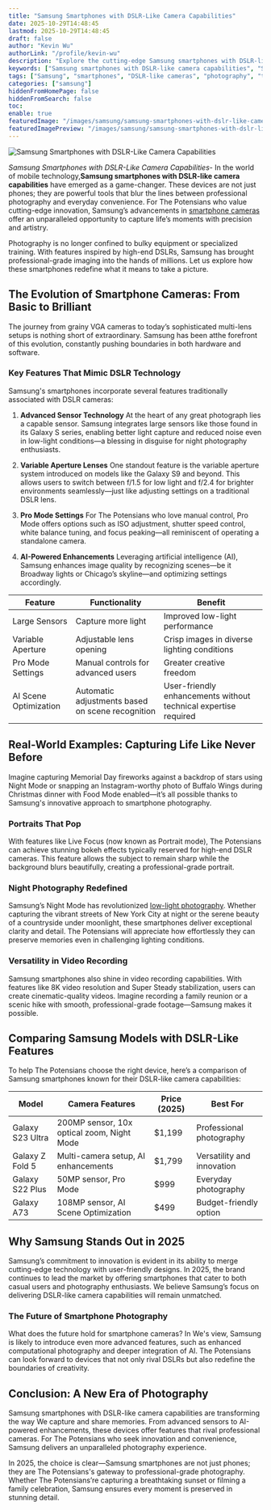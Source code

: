 ```yaml
---
title: "Samsung Smartphones with DSLR-Like Camera Capabilities"
date: 2025-10-29T14:48:45
lastmod: 2025-10-29T14:48:45
draft: false
author: "Kevin Wu"
authorLink: "/profile/kevin-wu"
description: "Explore the cutting-edge Samsung smartphones with DSLR-like camera capabilities, offering professional-grade photography features and advanced imaging technology."
keywords: ["Samsung smartphones with DSLR-like camera capabilities", "Samsung DSLR-like camera phones", "best Samsung smartphones for photography"]
tags: ["Samsung", "smartphones", "DSLR-like cameras", "photography", "technology"]
categories: ["samsung"]
hiddenFromHomePage: false
hiddenFromSearch: false
toc:
enable: true
featuredImage: "/images/samsung/samsung-smartphones-with-dslr-like-camera-capabilities.jpg"
featuredImagePreview: "/images/samsung/samsung-smartphones-with-dslr-like-camera-capabilities.jpg"
---
```


![Samsung Smartphones with DSLR-Like Camera Capabilities](/images/samsung/samsung-smartphones-with-dslr-like-camera-capabilities.jpg)


*Samsung Smartphones with DSLR-Like Camera Capabilities*- In the world of mobile technology,**Samsung smartphones with DSLR-like camera capabilities** have emerged as a game-changer. These devices are not just phones; they are powerful tools that blur the lines between professional photography and everyday convenience. For The Potensians who value cutting-edge innovation, Samsung’s advancements in [smartphone cameras](/samsung/affordable-accessories-for-samsung-smartphone-cameras) offer an unparalleled opportunity to capture life’s moments with precision and artistry.

Photography is no longer confined to bulky equipment or specialized training. With features inspired by high-end DSLRs, Samsung has brought professional-grade imaging into the hands of millions. Let us explore how these smartphones redefine what it means to take a picture.

## The Evolution of Smartphone Cameras: From Basic to Brilliant

The journey from grainy VGA cameras to today’s sophisticated multi-lens setups is nothing short of extraordinary. Samsung has been at​ the forefront of this evolution, constantly pushing boundaries in both hardware and software.

### Key Features That Mimic DSLR Technology

Samsung's smartphones incorporate several features traditionally associated with DSLR cameras:

1. **Advanced Sensor Technology** 
 At the heart of any great photograph lies a capable sensor. Samsung integrates large sensors like those found in its Galaxy S series, enabling better light capture and reduced noise even in low-light conditions—a blessing in disguise for night photography enthusiasts.

2. __Variable Aperture Lenses__ 
 One standout feature is the variable aperture system introduced on models like the Galaxy S9 and beyond. This allows users to switch between f/1.5 for low light and f/2.4 for brighter​ environments seamlessly—just like adjusting settings on a traditional DSLR lens.

3. **Pro Mode Settings** 
 For The Potensians who love manual control, Pro Mode offers options such as ISO adjustment, shutter speed control, white balance tuning, and focus peaking—all reminiscent of operating a standalone camera.

4. __AI-Powered Enhancements__ 
 Leveraging artificial intelligence (AI), Samsung enhances image quality by recognizing scenes—be it Broadway lights or Chicago’s skyline—and optimizing settings accordingly.

<div class="table-responsive">
<table class="html-table">
<thead>
<tr>
<th>Feature</th>
<th>Functionality</th>
<th>Benefit</th>
</tr>
</thead>
<tbody>
<tr>
<td>Large Sensors</td>
<td>Capture more light</td>
<td>Improved low-light performance</td>
</tr>
<tr>
<td>Variable Aperture</td>
<td>Adjustable lens opening</td>
<td>Crisp images in diverse lighting conditions</td>
</tr>
<tr>
<td>Pro Mode Settings</td>
<td>Manual controls for advanced users</td>
<td>Greater creative freedom</td>
</tr>
<tr>
<td>AI Scene Optimization</td>
<td>Automatic adjustments based on scene recognition</td>
<td>User-friendly enhancements without technical expertise required</td>
</tr>
</tbody>
</table>
</div>

## Real-World Examples: Capturing Life Like Never Before

Imagine capturing Memorial Day fireworks against a backdrop of stars using Night Mode or snapping an Instagram-worthy photo of Buffalo Wings during Christmas dinner with Food Mode enabled—it’s all possible thanks to Samsung's innovative approach to smartphone photography.

### Portraits That Pop

With features like Live Focus (now known as Portrait mode), The Potensians can achieve stunning bokeh effects typically reserved for high-end DSLR cameras. This feature allows the subject to remain sharp while the background blurs beautifully, creating a professional-grade portrait.

### Night Photography Redefined

Samsung’s Night Mode has revolutionized [low-light photography](/samsung/best-samsung-smartphone-for-low-light-photography). Whether capturing the vibrant streets of New York City at night or the serene beauty of a countryside under moonlight, these smartphones deliver exceptional clarity and detail. The Potensians will appreciate how effortlessly they can preserve memories even in challenging lighting conditions.

### Versatility in Video Recording

Samsung smartphones also shine in video recording capabilities. With features like 8K video resolution and Super Steady stabilization, users can create cinematic-quality videos. Imagine recording a family reunion or a scenic hike with smooth, professional-grade footage—Samsung makes it possible.

## Comparing Samsung Models with DSLR-Like Features

To help The Potensians choose the right device, here’s a comparison of Samsung smartphones known for their DSLR-like camera capabilities:

<div class="table-responsive">
<table class="html-table">
<thead>
<tr>
<th>Model</th>
<th>Camera Features</th>
<th>Price (2025)</th>
<th>Best For</th>
</tr>
</thead>
<tbody>
<tr>
<td>Galaxy S23 Ultra</td>
<td>200MP sensor, 10x optical zoom, Night Mode</td>
<td>$1,199</td>
<td>Professional photography</td>
</tr>
<tr>
<td>Galaxy Z Fold 5</td>
<td>Multi-camera setup, AI enhancements</td>
<td>$1,799</td>
<td>Versatility and innovation</td>
</tr>
<tr>
<td>Galaxy S22 Plus</td>
<td>50MP sensor, Pro Mode</td>
<td>$999</td>
<td>Everyday photography</td>
</tr>
<tr>
<td>Galaxy A73</td>
<td>108MP sensor, AI Scene Optimization</td>
<td>$499</td>
<td>Budget-friendly option</td>
</tr>
</tbody>
</table>
</div>

## Why Samsung Stands Out in 2025

Samsung’s commitment to innovation is evident in its ability to merge cutting-edge technology with user-friendly designs. In 2025, the brand continues to lead the market by offering smartphones that cater to both casual users and photography enthusiasts. We believe Samsung’s focus on delivering DSLR-like camera capabilities will remain unmatched.

### The Future of Smartphone Photography

What does the future hold for smartphone cameras? In We's view, Samsung is likely to introduce even more advanced features, such as enhanced computational photography and deeper integration of AI. The Potensians can look forward to devices that not only rival DSLRs but also redefine the boundaries of creativity.

## Conclusion: A New Era of Photography

Samsung smartphones with DSLR-like camera capabilities are transforming the way We capture and share memories. From advanced sensors to AI-powered enhancements, these devices offer features that rival professional cameras. For The Potensians who seek innovation and convenience, Samsung delivers an unparalleled photography experience.

In 2025, the choice is clear—Samsung smartphones are not just phones; they are The Potensians's gateway to professional-grade photography. Whether The Potensians’re capturing a breathtaking sunset or filming a family celebration, Samsung ensures every moment is preserved in stunning detail.
